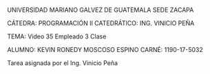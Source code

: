 UNIVERSIDAD MARIANO GALVEZ DE GUATEMALA SEDE ZACAPA

CÁTEDRA: PROGRAMACIÓN II CATEDRÁTICO: ING. VINICIO PEÑA

TEMA: Video 35 Empleado 3 Clase


ALUMNO: KEVIN RONEDY MOSCOSO ESPINO CARNÉ: 1190-17-5032

Tarea asignada por el Ing. Vinicio Peña
